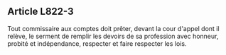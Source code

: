 Article L822-3
----
Tout commissaire aux comptes doit prêter, devant la cour d'appel dont il relève,
le serment de remplir les devoirs de sa profession avec honneur, probité et
indépendance, respecter et faire respecter les lois.
